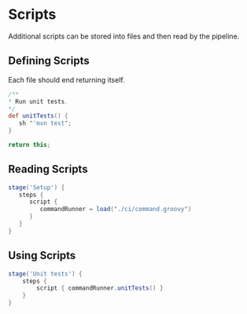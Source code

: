 # Scripts

Additional scripts can be stored into files and then read by the pipeline.

## Defining Scripts

Each file should end returning itself.

```Groovy
/**
* Run unit tests.
*/
def unitTests() {
   sh "'mvn test";
}

return this;
```

## Reading Scripts

```Groovy
stage('Setup') {
   steps {
      script {
         commandRunner = load("./ci/command.groovy")
      }
   }
}
```

## Using Scripts

```Groovy
stage('Unit tests') {
    steps {
        script { commandRunner.unitTests() }
    }
}
```



